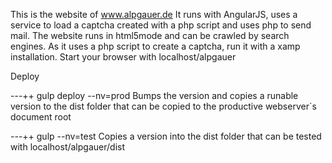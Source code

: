 This is the website of www.alpgauer.de
It runs with AngularJS, uses a service to load a captcha created with a php script and uses php to send mail.
The website runs in html5mode and can be crawled by search engines. 
As it uses a php script to create a captcha, run it with a xamp installation. 
Start your browser with localhost/alpgauer

Deploy

---++ gulp deploy --nv=prod
Bumps the version and copies a runable version to the dist folder that can be copied to the productive webserver´s document root

---++ gulp --nv=test
Copies a version into the dist folder that can be tested with localhost/alpgauer/dist